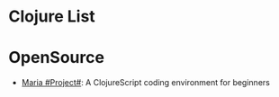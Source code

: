 # Clojure List

# OpenSource

- [Maria #Project#](https://www.maria.cloud/): A ClojureScript coding environment for beginners

